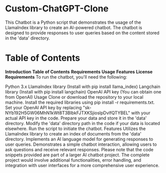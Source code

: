 # Custom-ChatGPT-Clone

This Chatbot is a Python script that demonstrates the usage of the LlamaIndex library to create an AI-powered chatbot. The chatbot is designed to provide responses to user queries based on the content stored in the 'data' directory.

# Table of Contents
**Introduction**
**Table of Contents**
**Requirements**
**Usage**
**Features**
**License**
**Requirements**
To run the chatbot, you'll need the following:

Python 3.x
LlamaIndex library (Install with pip install llama_index)
Langchain library (Install with pip install langchain)
OpenAI API key (You can obtain one from OpenAI)
Usage
Clone or download the repository to your local machine.
Install the required libraries using pip install -r requirements.txt.
Set your OpenAI API key by replacing "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" with your actual API key in the code.
Prepare your data and store it in the 'data' directory.
Modify the 'data' directory path in the code if your data is located elsewhere.
Run the script to initiate the chatbot.
Features
Utilizes the LlamaIndex library to create an index of documents from the 'data' directory.
Implements an AI language model for generating responses to user queries.
Demonstrates a simple chatbot interaction, allowing users to ask questions and receive relevant responses.
Please note that the code snippets provided are part of a larger AI chatbot project. The complete project would involve additional functionalities, error handling, and integration with user interfaces for a more comprehensive user experience.
